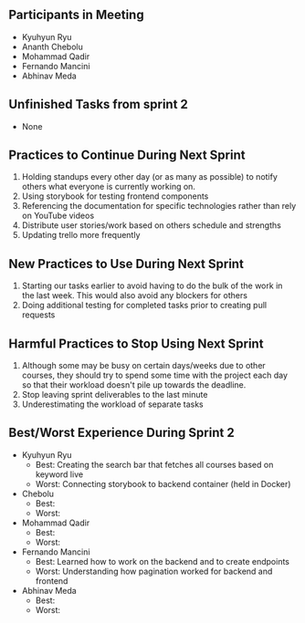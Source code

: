 ## Participants in Meeting

-   Kyuhyun Ryu
-   Ananth Chebolu
-   Mohammad Qadir
-   Fernando Mancini
-   Abhinav Meda

## Unfinished Tasks from sprint 2

-   None

## Practices to Continue During Next Sprint

1. Holding standups every other day (or as many as possible) to notify others what everyone is currently working on.
2. Using storybook for testing frontend components
3. Referencing the documentation for specific technologies rather than rely on YouTube videos
4. Distribute user stories/work based on others schedule and strengths
5. Updating trello more frequently

## New Practices to Use During Next Sprint

1. Starting our tasks earlier to avoid having to do the bulk of the work in the last week. This would also avoid any blockers for others
2. Doing additional testing for completed tasks prior to creating pull requests

## Harmful Practices to Stop Using Next Sprint

1. Although some may be busy on certain days/weeks due to other courses, they should try to spend some time with the project each day so that their workload doesn't pile up towards the deadline.
2. Stop leaving sprint deliverables to the last minute
3. Underestimating the workload of separate tasks

## Best/Worst Experience During Sprint 2

-   Kyuhyun Ryu
    -   Best: Creating the search bar that fetches all courses based on keyword live 
    -   Worst: Connecting storybook to backend container (held in Docker)
-   Chebolu
    -   Best: 
    -   Worst: 
-   Mohammad Qadir
    -   Best: 
    -   Worst: 
-   Fernando Mancini
    -   Best: Learned how to work on the backend and to create endpoints
    -   Worst: Understanding how pagination worked for backend and frontend
-   Abhinav Meda
    -   Best: 
    -   Worst: 
